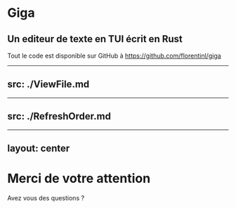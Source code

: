 # Giga

## Un editeur de texte en TUI écrit en Rust
Tout le code est disponible sur GitHub à https://github.com/florentinl/giga

---
src: ./ViewFile.md
---

---
src: ./RefreshOrder.md
---

---
layout: center
---
# Merci de votre attention
 Avez vous des questions ?
